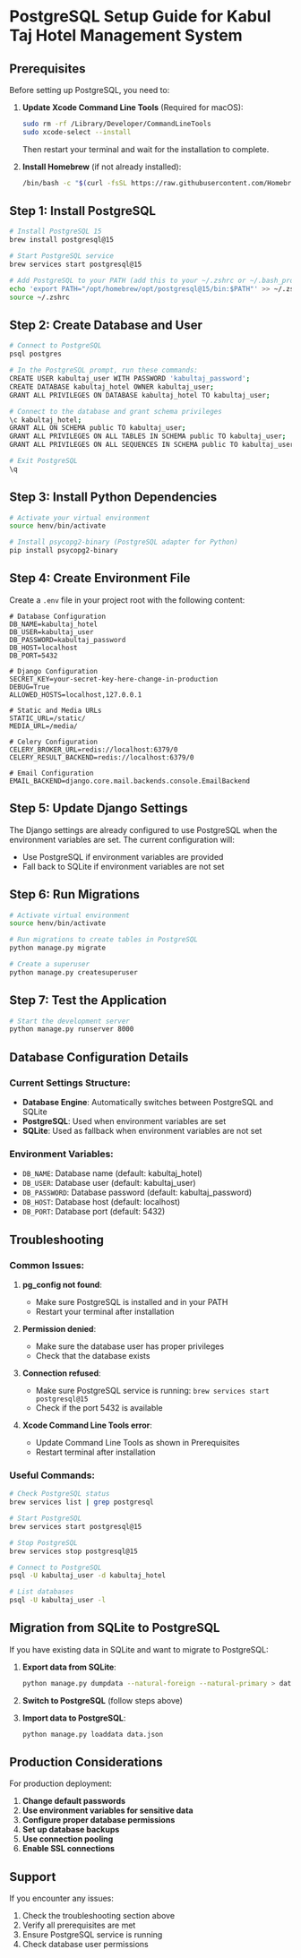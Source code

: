 # PostgreSQL Setup Guide for Kabul Taj Hotel Management System

## Prerequisites

Before setting up PostgreSQL, you need to:

1. **Update Xcode Command Line Tools** (Required for macOS):
   ```bash
   sudo rm -rf /Library/Developer/CommandLineTools
   sudo xcode-select --install
   ```
   Then restart your terminal and wait for the installation to complete.

2. **Install Homebrew** (if not already installed):
   ```bash
   /bin/bash -c "$(curl -fsSL https://raw.githubusercontent.com/Homebrew/install/HEAD/install.sh)"
   ```

## Step 1: Install PostgreSQL

```bash
# Install PostgreSQL 15
brew install postgresql@15

# Start PostgreSQL service
brew services start postgresql@15

# Add PostgreSQL to your PATH (add this to your ~/.zshrc or ~/.bash_profile)
echo 'export PATH="/opt/homebrew/opt/postgresql@15/bin:$PATH"' >> ~/.zshrc
source ~/.zshrc
```

## Step 2: Create Database and User

```bash
# Connect to PostgreSQL
psql postgres

# In the PostgreSQL prompt, run these commands:
CREATE USER kabultaj_user WITH PASSWORD 'kabultaj_password';
CREATE DATABASE kabultaj_hotel OWNER kabultaj_user;
GRANT ALL PRIVILEGES ON DATABASE kabultaj_hotel TO kabultaj_user;

# Connect to the database and grant schema privileges
\c kabultaj_hotel;
GRANT ALL ON SCHEMA public TO kabultaj_user;
GRANT ALL PRIVILEGES ON ALL TABLES IN SCHEMA public TO kabultaj_user;
GRANT ALL PRIVILEGES ON ALL SEQUENCES IN SCHEMA public TO kabultaj_user;

# Exit PostgreSQL
\q
```

## Step 3: Install Python Dependencies

```bash
# Activate your virtual environment
source henv/bin/activate

# Install psycopg2-binary (PostgreSQL adapter for Python)
pip install psycopg2-binary
```

## Step 4: Create Environment File

Create a `.env` file in your project root with the following content:

```env
# Database Configuration
DB_NAME=kabultaj_hotel
DB_USER=kabultaj_user
DB_PASSWORD=kabultaj_password
DB_HOST=localhost
DB_PORT=5432

# Django Configuration
SECRET_KEY=your-secret-key-here-change-in-production
DEBUG=True
ALLOWED_HOSTS=localhost,127.0.0.1

# Static and Media URLs
STATIC_URL=/static/
MEDIA_URL=/media/

# Celery Configuration
CELERY_BROKER_URL=redis://localhost:6379/0
CELERY_RESULT_BACKEND=redis://localhost:6379/0

# Email Configuration
EMAIL_BACKEND=django.core.mail.backends.console.EmailBackend
```

## Step 5: Update Django Settings

The Django settings are already configured to use PostgreSQL when the environment variables are set. The current configuration will:

- Use PostgreSQL if environment variables are provided
- Fall back to SQLite if environment variables are not set

## Step 6: Run Migrations

```bash
# Activate virtual environment
source henv/bin/activate

# Run migrations to create tables in PostgreSQL
python manage.py migrate

# Create a superuser
python manage.py createsuperuser
```

## Step 7: Test the Application

```bash
# Start the development server
python manage.py runserver 8000
```

## Database Configuration Details

### Current Settings Structure:
- **Database Engine**: Automatically switches between PostgreSQL and SQLite
- **PostgreSQL**: Used when environment variables are set
- **SQLite**: Used as fallback when environment variables are not set

### Environment Variables:
- `DB_NAME`: Database name (default: kabultaj_hotel)
- `DB_USER`: Database user (default: kabultaj_user)
- `DB_PASSWORD`: Database password (default: kabultaj_password)
- `DB_HOST`: Database host (default: localhost)
- `DB_PORT`: Database port (default: 5432)

## Troubleshooting

### Common Issues:

1. **pg_config not found**:
   - Make sure PostgreSQL is installed and in your PATH
   - Restart your terminal after installation

2. **Permission denied**:
   - Make sure the database user has proper privileges
   - Check that the database exists

3. **Connection refused**:
   - Make sure PostgreSQL service is running: `brew services start postgresql@15`
   - Check if the port 5432 is available

4. **Xcode Command Line Tools error**:
   - Update Command Line Tools as shown in Prerequisites
   - Restart terminal after installation

### Useful Commands:

```bash
# Check PostgreSQL status
brew services list | grep postgresql

# Start PostgreSQL
brew services start postgresql@15

# Stop PostgreSQL
brew services stop postgresql@15

# Connect to PostgreSQL
psql -U kabultaj_user -d kabultaj_hotel

# List databases
psql -U kabultaj_user -l
```

## Migration from SQLite to PostgreSQL

If you have existing data in SQLite and want to migrate to PostgreSQL:

1. **Export data from SQLite**:
   ```bash
   python manage.py dumpdata --natural-foreign --natural-primary > data.json
   ```

2. **Switch to PostgreSQL** (follow steps above)

3. **Import data to PostgreSQL**:
   ```bash
   python manage.py loaddata data.json
   ```

## Production Considerations

For production deployment:

1. **Change default passwords**
2. **Use environment variables for sensitive data**
3. **Configure proper database permissions**
4. **Set up database backups**
5. **Use connection pooling**
6. **Enable SSL connections**

## Support

If you encounter any issues:
1. Check the troubleshooting section above
2. Verify all prerequisites are met
3. Ensure PostgreSQL service is running
4. Check database user permissions
